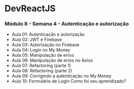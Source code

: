 # DevReactJS

### Módulo 8 - Semana 4 - Autenticação e autorização
- Aula 01: Autenticação e autorização
- Aula 02: JWT e Firebase
- Aula 03: Autorização no Firebase
- Aula 04: Login no My Money
- Aula 05: Manipulação de erros
- Aula 06: Manipulação de erros no Axios
- Aula 07: Refactoring (parte 1)
- Aula 08: Refactoring (parte 2)
- Aula 09: Corrigindo a autenticação no My Money
- Aula 10: Formulário de Login
Como foi seu aprendizado?